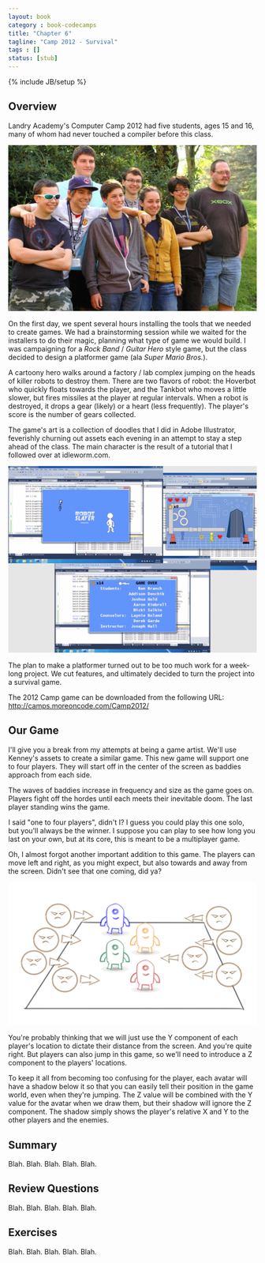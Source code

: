 ```yaml
---
layout: book
category : book-codecamps
title: "Chapter 6"
tagline: "Camp 2012 - Survival"
tags : []
status: [stub]
---
```

{% include JB/setup %}

## Overview

Landry Academy's Computer Camp 2012 had five students, ages 15 and 16, many of whom had never touched a compiler before this class.

![The 2012 Campers](images/camp2012students.jpg)

On the first day, we spent several hours installing the tools that we needed to create games. We had a brainstorming session while we waited for the installers to do their magic, planning what type of game we would build. I was campaigning for a _Rock Band_ / _Guitar Hero_ style game, but the class decided to design a platformer game (ala _Super Mario Bros._).

A cartoony hero walks around a factory / lab complex jumping on the heads of killer robots to destroy them. There are two flavors of robot: the Hoverbot who quickly floats towards the player, and the Tankbot who moves a little slower, but fires missiles at the player at regular intervals. When a robot is destroyed, it drops a gear (likely) or a heart (less frequently). The player's score is the number of gears collected.

The game's art is a collection of doodles that I did in Adobe Illustrator, feverishly churning out assets each evening in an attempt to stay a step ahead of the class. The main character is the result of a tutorial that I followed over at idleworm.com.

![The 2012 Camp's Game](images/camp2012game.png)

The plan to make a platformer turned out to be too much work for a week-long project. We cut features, and ultimately decided to turn the project into a survival game.

The 2012 Camp game can be downloaded from the following URL:    
http://camps.moreoncode.com/Camp2012/

## Our Game

I'll give you a break from my attempts at being a game artist. We'll use Kenney's assets to create a similar game. This new game will support one to four players. They will start off in the center of the screen as baddies approach from each side.

The waves of baddies increase in frequency and size as the game goes on. Players fight off the hordes until each meets their inevitable doom. The last player standing wins the game.

I said "one to four players", didn't I? I guess you could play this one solo, but you'll always be the winner. I suppose you can play to see how long you last on your own, but at its core, this is meant to be a multiplayer game.

Oh, I almost forgot another important addition to this game. The players can move left and right, as you might expect, but also towards and away from the screen. Didn't see that one coming, did ya?

![Our oblivious heroes.](images/figure06-01_SurvivalConcept.png)

You're probably thinking that we will just use the Y component of each player's location to dictate their distance from the screen. And you're quite right. But players can also jump in this game, so we'll need to introduce a Z component to the players' locations.

To keep it all from becoming too confusing for the player, each avatar will have a shadow below it so that you can easily tell their position in the game world, even when they're jumping. The Z value will be combined with the Y value for the avatar when we draw them, but their shadow will ignore the Z component. The shadow simply shows the player's relative X and Y to the other players and the enemies.

## Summary

Blah. Blah. Blah. Blah. Blah.

## Review Questions

Blah. Blah. Blah. Blah. Blah.

## Exercises

Blah. Blah. Blah. Blah. Blah.


